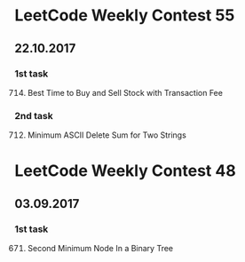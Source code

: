 # LeetCode Weekly Contest 55
## 22.10.2017

### 1st task
714. Best Time to Buy and Sell Stock with Transaction Fee

### 2nd task
712. Minimum ASCII Delete Sum for Two Strings

# LeetCode Weekly Contest 48
## 03.09.2017

### 1st task
671. Second Minimum Node In a Binary Tree